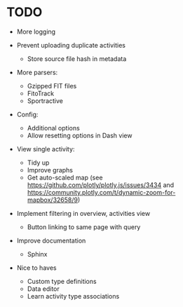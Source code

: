 # TODO

- More logging
  
- Prevent uploading duplicate activities
  - Store source file hash in metadata
  
- More parsers:
  - Gzipped FIT files
  - FitoTrack
  - Sportractive

- Config:
  - Additional options
  - Allow resetting options in Dash view
  
- View single activity:
  - Tidy up
  - Improve graphs
  - Get auto-scaled map (see https://github.com/plotly/plotly.js/issues/3434 and https://community.plotly.com/t/dynamic-zoom-for-mapbox/32658/9)
  
- Implement filtering in overview, activities view
  - Button linking to same page with query

- Improve documentation
  - Sphinx
  
- Nice to haves
  - Custom type definitions
  - Data editor
  - Learn activity type associations